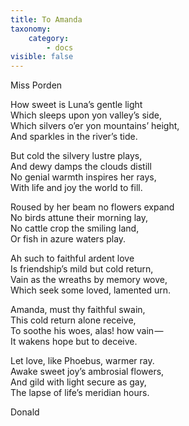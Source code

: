 ```yaml
---
title: To Amanda
taxonomy:
    category:
        - docs
visible: false
---
```


<div class="author">Miss Porden</div>

How sweet is Luna’s gentle light  
Which sleeps upon yon valley’s side,  
Which silvers o’er yon mountains’ height,  
And sparkles in the river’s tide.

But cold the silvery lustre plays,  
And dewy damps the clouds distill  
No genial warmth inspires her rays,  
With life and joy the world to fill.  

Roused by her beam no flowers expand  
No birds attune their morning lay,  
No cattle crop the smiling land,  
Or fish in azure waters play.

Ah such to faithful ardent love  
Is friendship’s mild but cold return,  
Vain as the wreaths by memory wove,  
Which seek some loved, lamented urn.  

Amanda, must thy faithful swain,  
This cold return alone receive,  
To soothe his woes, alas! how vain —   
It wakens hope but to deceive.

Let love, like Phoebus, warmer ray.  
Awake sweet joy’s ambrosial flowers,  
And gild with light secure as gay,  
The lapse of life’s meridian hours.

Donald